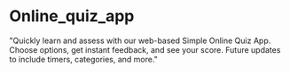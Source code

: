 # Online_quiz_app
"Quickly learn and assess with our web-based Simple Online Quiz App. Choose options, get instant feedback, and see your score. Future updates to include timers, categories, and more."
